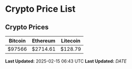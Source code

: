 # Crypto Price List

## Crypto Prices
| Bitcoin | Ethereum | Litecoin |
| ------- | -------- | -------- |
| $97566 | $2714.61 | $128.79 |
**Last Updated:** 2025-02-15 06:43 UTC
**Last Updated:** $DATE$
